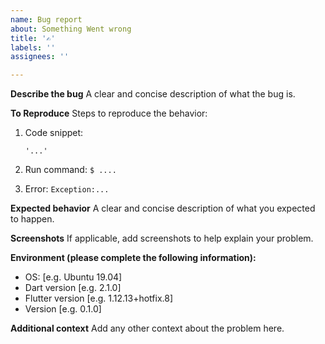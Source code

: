 ```yaml
---
name: Bug report
about: Something Went wrong
title: '✍️'
labels: ''
assignees: ''

---
```


**Describe the bug**
A clear and concise description of what the bug is.

**To Reproduce**
Steps to reproduce the behavior:
1. Code snippet:
   
    `'...'`
2. Run command: `$ ....`
3. Error: `Exception:...`

**Expected behavior**
A clear and concise description of what you expected to happen.

**Screenshots**
If applicable, add screenshots to help explain your problem.

**Environment (please complete the following information):**
 - OS: [e.g. Ubuntu 19.04]
 - Dart version [e.g. 2.1.0]
 - Flutter version [e.g. 1.12.13+hotfix.8]
 - Version [e.g. 0.1.0]

**Additional context**
Add any other context about the problem here.
